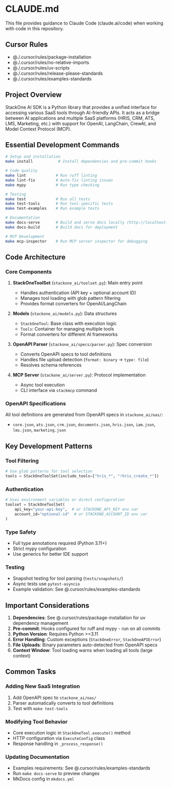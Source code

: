 # CLAUDE.md

This file provides guidance to Claude Code (claude.ai/code) when working with code in this repository.

## Cursor Rules

- @./.cursor/rules/package-installation
- @./.cursor/rules/no-relative-imports
- @./.cursor/rules/uv-scripts
- @./.cursor/rules/release-please-standards
- @./.cursor/rules/examples-standards

## Project Overview

StackOne AI SDK is a Python library that provides a unified interface for accessing various SaaS tools through AI-friendly APIs. It acts as a bridge between AI applications and multiple SaaS platforms (HRIS, CRM, ATS, LMS, Marketing, etc.) with support for OpenAI, LangChain, CrewAI, and Model Context Protocol (MCP).

## Essential Development Commands

```bash
# Setup and installation
make install           # Install dependencies and pre-commit hooks

# Code quality
make lint             # Run ruff linting
make lint-fix         # Auto-fix linting issues  
make mypy             # Run type checking

# Testing
make test             # Run all tests
make test-tools       # Run tool-specific tests
make test-examples    # Run example tests

# Documentation
make docs-serve       # Build and serve docs locally (http://localhost:8000)
make docs-build       # Build docs for deployment

# MCP Development
make mcp-inspector    # Run MCP server inspector for debugging
```

## Code Architecture

### Core Components

1. **StackOneToolSet** (`stackone_ai/toolset.py`): Main entry point
   - Handles authentication (API key + optional account ID)
   - Manages tool loading with glob pattern filtering
   - Provides format converters for OpenAI/LangChain

2. **Models** (`stackone_ai/models.py`): Data structures
   - `StackOneTool`: Base class with execution logic
   - `Tools`: Container for managing multiple tools
   - Format converters for different AI frameworks

3. **OpenAPI Parser** (`stackone_ai/specs/parser.py`): Spec conversion
   - Converts OpenAPI specs to tool definitions
   - Handles file upload detection (`format: binary` → `type: file`)
   - Resolves schema references

4. **MCP Server** (`stackone_ai/server.py`): Protocol implementation
   - Async tool execution
   - CLI interface via `stackmcp` command

### OpenAPI Specifications

All tool definitions are generated from OpenAPI specs in `stackone_ai/oas/`:
- `core.json`, `ats.json`, `crm.json`, `documents.json`, `hris.json`, `iam.json`, `lms.json`, `marketing.json`

## Key Development Patterns

### Tool Filtering
```python
# Use glob patterns for tool selection
tools = StackOneToolSet(include_tools=["hris_*", "!hris_create_*"])
```

### Authentication
```python
# Uses environment variables or direct configuration
toolset = StackOneToolSet(
    api_key="your-api-key",  # or STACKONE_API_KEY env var
    account_id="optional-id"  # or STACKONE_ACCOUNT_ID env var
)
```

### Type Safety
- Full type annotations required (Python 3.11+)
- Strict mypy configuration
- Use generics for better IDE support

### Testing
- Snapshot testing for tool parsing (`tests/snapshots/`)
- Async tests use `pytest-asyncio`
- Example validation: See @.cursor/rules/examples-standards

## Important Considerations

1. **Dependencies**: See @.cursor/rules/package-installation for uv dependency management
2. **Pre-commit**: Hooks configured for ruff and mypy - run on all commits
3. **Python Version**: Requires Python >=3.11
4. **Error Handling**: Custom exceptions (`StackOneError`, `StackOneAPIError`)
5. **File Uploads**: Binary parameters auto-detected from OpenAPI specs
6. **Context Window**: Tool loading warns when loading all tools (large context)

## Common Tasks

### Adding New SaaS Integration
1. Add OpenAPI spec to `stackone_ai/oas/`
2. Parser automatically converts to tool definitions
3. Test with `make test-tools`

### Modifying Tool Behavior
- Core execution logic in `StackOneTool.execute()` method
- HTTP configuration via `ExecuteConfig` class
- Response handling in `_process_response()`

### Updating Documentation
- Examples requirements: See @.cursor/rules/examples-standards
- Run `make docs-serve` to preview changes
- MkDocs config in `mkdocs.yml`
